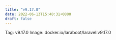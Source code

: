 ```yaml
---
title: "v9.17.0"
date: 2022-06-13T15:40:31+0000
draft: false
---
```


Tag: v9.17.0
Image: docker.io/laraboot/laravel:v9.17.0

